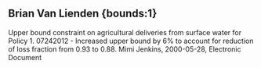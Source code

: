 ## Brian Van Lienden {bounds:1} 
Upper bound constraint on agricultural deliveries from surface water for Policy 1. 07242012 - Increased upper bound by 6% to account for reduction of loss fraction from 0.93 to 0.88. 
Mimi Jenkins, 2000-05-28, Electronic Document
